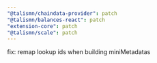 ```yaml
---
"@talismn/chaindata-provider": patch
"@talismn/balances-react": patch
"extension-core": patch
"@talismn/scale": patch
---
```


fix: remap lookup ids when building miniMetadatas
